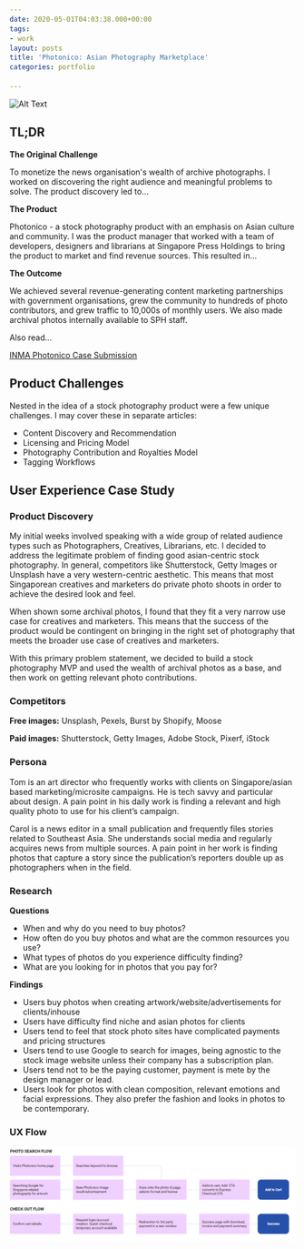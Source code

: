 ```yaml
---
date: 2020-05-01T04:03:38.000+00:00
tags:
- work
layout: posts
title: 'Photonico: Asian Photography Marketplace'
categories: portfolio

---
```

![Alt Text](/uploads/photonico.gif)

## TL;DR

**The Original Challenge**

To monetize the news organisation's wealth of archive photographs. I worked on discovering the right audience and meaningful problems to solve. The product discovery led to...

**The Product**

Photonico - a stock photography product with an emphasis on Asian culture and community. I was the product manager that worked with a team of developers, designers and librarians at Singapore Press Holdings to bring the product to market and find revenue sources. This resulted in...

**The Outcome**

We achieved several revenue-generating content marketing partnerships with government organisations, grew the community to hundreds of photo contributors, and grew traffic to 10,000s of monthly users.  We also made archival photos internally available to SPH staff.

Also read...

[INMA Photonico Case Submission](https://github.com/brianngan/brianngan.github.io/raw/master/uploads/Photonico%20INMA%20Submission.pdf)

## Product Challenges

Nested in the idea of a stock photography product were a few unique challenges. I may cover these in separate articles:

* Content Discovery and Recommendation
* Licensing and Pricing Model
* Photography Contribution and Royalties Model
* Tagging Workflows

## User Experience Case Study

### Product Discovery

My initial weeks involved speaking with a wide group of related audience types such as Photographers, Creatives, Librarians, etc. I decided to address the legitimate problem of finding good asian-centric stock photography. In general, competitors like Shutterstock, Getty Images or Unsplash have a very western-centric aesthetic. This means that most Singaporean creatives and marketers do private photo shoots in order to achieve the desired look and feel.

When shown some archival photos, I found that they fit a very narrow use case for creatives and marketers. This means that the success of the product would be contingent on bringing in the right set of photography that meets the broader use case of creatives and marketers.

With this primary problem statement, we decided to build a stock photography MVP and used the wealth of archival photos as a base, and then work on getting relevant photo contributions.

### Competitors

**Free images:** Unsplash, Pexels, Burst by Shopify, Moose

**Paid images:** Shutterstock, Getty Images, Adobe Stock, Pixerf, iStock

### Persona

Tom is an art director who frequently works with clients on Singapore/asian based marketing/microsite campaigns. He is tech savvy and particular about design. A pain point in his daily work is finding a relevant and high quality photo to use for his client’s campaign.

Carol is a news editor in a small publication and frequently files stories related to Southeast Asia. She understands social media and regularly acquires news from multiple sources. A pain point in her work is finding photos that capture a story since the publication’s reporters double up as photographers when in the field.

### Research

**Questions**

* When and why do you need to buy photos?
* How often do you buy photos and what are the common resources you use?
* What types of photos do you experience difficulty finding?
* What are you looking for in photos that you pay for?

**Findings**

* Users buy photos when creating artwork/website/advertisements for clients/inhouse
* Users have difficulty find niche and asian photos for clients
* Users tend to feel that stock photo sites have complicated payments and pricing structures
* Users tend to use Google to search for images, being agnostic to the stock image website unless their company has a subscription plan.
* Users tend not to be the paying customer, payment is mete by the design manager or lead.
* Users look for photos with clean composition, relevant emotions and facial expressions. They also prefer the fashion and looks in photos to be contemporary.

### UX Flow

![](/uploads/photonico-ux-flow.png)